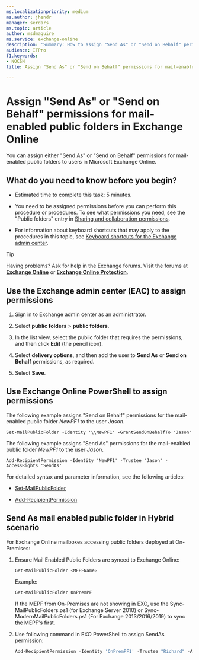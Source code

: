 ```yaml
---
ms.localizationpriority: medium
ms.author: jhendr
manager: serdars
ms.topic: article
author: msdmaguire
ms.service: exchange-online
description: 'Summary: How to assign "Send As" or "Send on Behalf" permissions to your Exchange Online public folders.'
audience: ITPro
f1.keywords:
- NOCSH
title: Assign "Send As" or "Send on Behalf" permissions for mail-enabled public folders in Exchange Online

---
```


# Assign "Send As" or "Send on Behalf" permissions for mail-enabled public folders in Exchange Online

You can assign either "Send As" or "Send on Behalf" permissions for mail-enabled public folders to users in Microsoft Exchange Online.

## What do you need to know before you begin?

- Estimated time to complete this task: 5 minutes.

- You need to be assigned permissions before you can perform this procedure or procedures. To see what permissions you need, see the "Public folders" entry in [Sharing and collaboration permissions](../../../ExchangeServer/permissions/feature-permissions/sharing-and-collaboration-permissions.md).

- For information about keyboard shortcuts that may apply to the procedures in this topic, see [Keyboard shortcuts for the Exchange admin center](../../accessibility/keyboard-shortcuts-in-admin-center.md).

> [!TIP]
> Having problems? Ask for help in the Exchange forums. Visit the forums at [**Exchange Online**](/answers/topics/office-exchange-server-itpro.html) or [**Exchange Online Protection**](https://social.technet.microsoft.com/forums/forefront/home?forum=FOPE).

## Use the Exchange admin center (EAC) to assign permissions

1. Sign in to Exchange admin center as an administrator.

2. Select **public folders** \> **public folders**.

3. In the list view, select the public folder that requires the permissions, and then click **Edit** (the pencil icon).

4. Select **delivery options**, and then add the user to **Send As** or **Send on Behalf** permissions, as required.

5. Select **Save**.

## Use Exchange Online PowerShell to assign permissions

The following example assigns "Send on Behalf" permissions for the mail-enabled public folder *NewPF1* to the user *Jason*.

`Set-MailPublicFolder -Identity '\\NewPF1' -GrantSendOnBehalfTo "Jason"`

The following example assigns "Send As" permissions for the mail-enabled public folder *NewPF1* to the user *Jason*.

`Add-RecipientPermission -Identity 'NewPF1' -Trustee "Jason" -AccessRights 'SendAs'`

For detailed syntax and parameter information, see the following articles:

- [Set-MailPublicFolder](/powershell/module/exchange/set-mailpublicfolder)

- [Add-RecipientPermission](/powershell/module/exchange/add-recipientpermission)

## Send As mail enabled public folder in Hybrid scenario

For Exchange Online mailboxes accessing public folders deployed at On-Premises:

1. Ensure Mail Enabled Public Folders are synced to Exchange Online:

   ```powershell
   Get-MailPublicFolder <MEPFName>
   ```

   Example:

   ```powershell
   Get-MailPublicFolder OnPremPF
   ```

   If the MEPF from On-Premises are not showing in EXO, use the Sync-MailPublicFolders.ps1 (for Exchange Server 2010) or Sync-ModernMailPublicFolders.ps1 (For Exchange 2013/2016/2019) to sync the MEPF's first.

2. Use following command in EXO PowerShell to assign SendAs permission:

   ```powershell
   Add-RecipientPermission -Identity 'OnPremPF1' -Trustee "Richard" -AccessRights 'SendAs'
   ```

